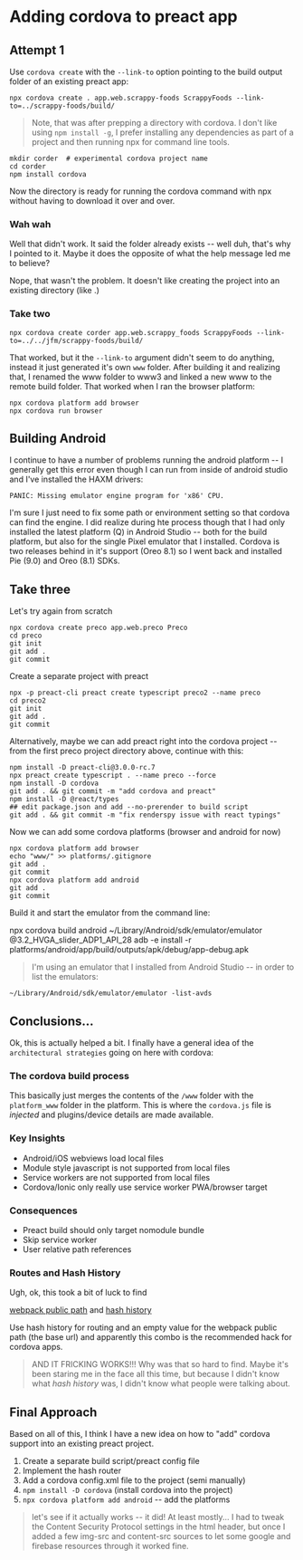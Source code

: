 # Adding cordova to preact app

## Attempt 1

Use `cordova create` with the `--link-to` option pointing to the build output folder of an existing preact app:

    npx cordova create . app.web.scrappy-foods ScrappyFoods --link-to=../scrappy-foods/build/

> Note, that was after prepping a directory with cordova. I don't like using `npm install -g`, I prefer installing any dependencies as part of a project and then running npx for command line tools.

    mkdir corder  # experimental cordova project name
    cd corder
    npm install cordova

Now the directory is ready for running the cordova command with npx without having to download it over and over.

### Wah wah

Well that didn't work. It said the folder already exists -- well duh, that's why I pointed to it. Maybe it does the opposite of what the help message led me to believe?

Nope, that wasn't the problem. It doesn't like creating the project into an existing directory (like .)

### Take two

    npx cordova create corder app.web.scrappy_foods ScrappyFoods --link-to=../../jfm/scrappy-foods/build/

That worked, but it the `--link-to` argument didn't seem to do anything, instead it just generated it's own `www` folder. After building it and realizing that, I renamed the www folder to www3 and linked a new www to the remote build folder. That worked when I ran the browser platform:

    npx cordova platform add browser
    npx cordova run browser

## Building Android

I continue to have a number of problems running the android platform -- I generally get this error even though I can run from inside of android studio and I've installed the HAXM drivers:

    PANIC: Missing emulator engine program for 'x86' CPU.

I'm sure I just need to fix some path or environment setting so that cordova can find the engine. I did realize during hte process though that I had only installed the latest platform (Q) in Android Studio -- both for the build platform, but also for the single Pixel emulator that I installed. Cordova is two releases behind in it's support (Oreo 8.1) so I went back and installed Pie (9.0) and Oreo (8.1) SDKs.

## Take three

Let's try again from scratch

    npx cordova create preco app.web.preco Preco
    cd preco
    git init
    git add .
    git commit

Create a separate project with preact

    npx -p preact-cli preact create typescript preco2 --name preco
    cd preco2
    git init
    git add .
    git commit

Alternatively, maybe we can add preact right into the cordova project -- from the first preco project directory above, continue with this:

    npm install -D preact-cli@3.0.0-rc.7
    npx preact create typescript . --name preco --force
    npm install -D cordova
    git add . && git commit -m "add cordova and preact"
    npm install -D @react/types
    ## edit package.json and add --no-prerender to build script
    git add . && git commit -m "fix renderspy issue with react typings"

Now we can add some cordova platforms (browser and android for now)

    npx cordova platform add browser
    echo "www/" >> platforms/.gitignore
    git add .
    git commit
    npx cordova platform add android
    git add .
    git commit

Build it and start the emulator from the command line:
  
 npx cordova build android
~/Library/Android/sdk/emulator/emulator @3.2_HVGA_slider_ADP1_API_28
adb -e install -r platforms/android/app/build/outputs/apk/debug/app-debug.apk

> I'm using an emulator that I installed from Android Studio -- in order to list the emulators:

    ~/Library/Android/sdk/emulator/emulator -list-avds

## Conclusions...

Ok, this is actually helped a bit. I finally have a general idea of the `architectural strategies` going on here with cordova:

### The cordova build process

This basically just merges the contents of the `/www` folder with the `platform_www` folder in the platform. This is where the `cordova.js` file is _injected_ and plugins/device details are made available.

### Key Insights

-   Android/iOS webviews load local files
-   Module style javascript is not supported from local files
-   Service workers are not supported from local files
-   Cordova/Ionic only really use service worker PWA/browser target

### Consequences

-   Preact build should only target nomodule bundle
-   Skip service worker
-   User relative path references

### Routes and Hash History

Ugh, ok, this took a bit of luck to find

[webpack public path](https://github.com/webpack-contrib/file-loader/issues/46) and [hash history](https://github.com/preactjs/preact-router/issues/88)

Use hash history for routing and an empty value for the webpack public path (the base url) and apparently this combo is the recommended hack for cordova apps.

> AND IT FRICKING WORKS!!! Why was that so hard to find. Maybe it's been staring me in the face all this time, but because I didn't know what _hash history_ was, I didn't know what people were talking about.

## Final Approach

Based on all of this, I think I have a new idea on how to "add" cordova support into an existing preact project.

1. Create a separate build script/preact config file
2. Implement the hash router
3. Add a cordova config.xml file to the project (semi manually)
4. `npm install -D cordova` (install cordova into the project)
5. `npx cordova platform add android` -- add the platforms

> let's see if it actually works -- it did! At least mostly... I had to tweak the Content Security Protocol settings in the html header, but once I added a few img-src and content-src sources to let some google and firebase resources through it worked fine.

